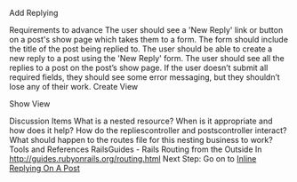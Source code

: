Add Replying

Requirements to advance
The user should see a 'New Reply' link or button on a post's show page which takes them to a form. The form should include the title of the post being replied to.
The user should be able to create a new reply to a post using the 'New Reply' form.
The user should see all the replies to a post on the post’s show page.
If the user doesn’t submit all required fields, they should see some error messaging, but they shouldn’t lose any of their work.
Create View

Show View


Discussion Items
What is a nested resource? When is it appropriate and how does it help?
How do the repliescontroller and postscontroller interact?
What should happen to the routes file for this nesting business to work?
Tools and References
RailsGuides - Rails Routing from the Outside In http://guides.rubyonrails.org/routing.html
Next Step:
Go on to [Inline Replying On A Post](inline_replying_on_a_post)
